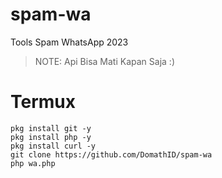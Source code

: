 # spam-wa
Tools Spam WhatsApp 2023
> NOTE: Api Bisa Mati Kapan Saja :)

# Termux
```
pkg install git -y
pkg install php -y
pkg install curl -y
git clone https://github.com/DomathID/spam-wa
php wa.php
```
